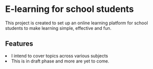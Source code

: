 
<h1> E-learning for school students</h1>
<p>This project is created to set up an online learning platform for school students to make learning simple, effective and fun.</p>
<section class="details">
  <h2>Features</h2>
  <li> I intend to cover topics across various subjects </li>
  <li> This is in draft phase and more are yet to come. </li>
 </section>

